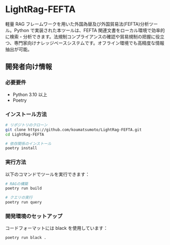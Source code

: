 # LightRag-FEFTA

軽量 RAG フレームワークを用いた外国為替及び外国貿易法(FEFTA)分析ツール。Python で実装された本ツールは、FEFTA 関連文書をローカル環境で効率的に検索・分析できます。法規制コンプライアンスの確認や貿易規制の把握に役立つ、専門家向けナレッジベースシステムです。オフライン環境でも高精度な情報抽出が可能。

## 開発者向け情報

### 必要要件

- Python 3.10 以上
- Poetry

### インストール方法

```bash
# リポジトリのクローン
git clone https://github.com/koumatsumoto/LightRag-FEFTA.git
cd LightRag-FEFTA

# 依存関係のインストール
poetry install
```

### 実行方法

以下のコマンドでツールを実行できます：

```bash
# RAGの構築
poetry run build

# クエリの実行
poetry run query
```

### 開発環境のセットアップ

コードフォーマットには black を使用しています：

```bash
poetry run black .
```
